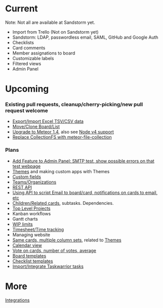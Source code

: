 # Current

Note: Not all are available at Sandstorm yet.

* Import from Trello (Not on Sandstorm yet)
* Sandstorm: LDAP, passwordless email, SAML, GitHub and Google Auth
* Checklists
* Card comments
* Member assignations to board
* Customizable labels
* Filtered views
* Admin Panel

# Upcoming

### Existing pull requests, cleanup/cherry-picking/new pull request welcome

* [Export/Import Excel TSV/CSV data](https://github.com/wekan/wekan/pull/413)
* [Move/Clone Board/List](https://github.com/wekan/wekan/pull/446)
* [Upgrade to Meteor 1.4](https://github.com/wekan/wekan/pull/957), also see [Node v4 support](https://github.com/wekan/wekan/issues/788)
* [Replace CollectionFS with meteor-file-collection](https://github.com/wekan/wekan/pull/875)

### Plans

* [Add Feature to Admin Panel: SMTP test, show possible errors on that test webpage](https://github.com/wekan/wekan/issues/949)
* [Themes](https://github.com/wekan/wekan/issues/781) and making custom apps with Themes
* [Custom fields](https://github.com/wekan/wekan/issues/807)
* [Teams/Organizations](https://github.com/wekan/wekan/issues/802)
* [REST API](https://github.com/wekan/wekan/issues/166)
* [Using API to script Email to board/card, notifications on cards to email, etc](https://github.com/wekan/wekan/issues/794)
* [Children/Related cards](https://github.com/wekan/wekan/issues/709), subtasks. Dependencies. 
* [Top Level Projects](https://github.com/wekan/wekan/issues/641)
* Kanban workflows
* Gantt charts
* [WIP limits](https://github.com/wekan/wekan/issues/783)
* [Timesheet/Time tracking](https://github.com/wekan/wekan/issues/812)
* Managing website
* [Same cards, multiple column sets](https://github.com/wekan/wekan/issues/211), related to [Themes](https://github.com/wekan/wekan/issues/781)
* [Calendar view](https://github.com/wekan/wekan/issues/808)
* [Vote on cards, number of votes, average](https://github.com/wekan/wekan/issues/796)
* [Board templates](https://github.com/wekan/wekan/issues/786)
* [Checklist templates](https://github.com/wekan/wekan/issues/904)
* [Import/Integrate Taskwarrior tasks](https://github.com/wekan/wekan/issues/827)

# More

[Integrations](https://github.com/wekan/wekan/wiki/Integrations)